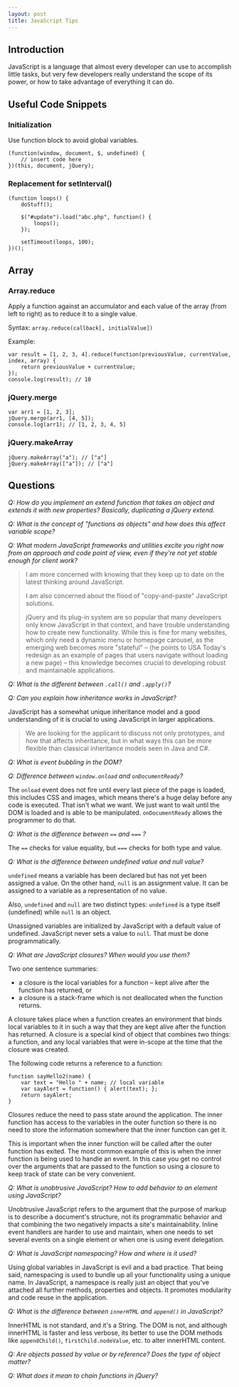 ```yaml
---
layout: post
title: JavaScript Tips
---
```


## Introduction

JavaScript is a language that almost every developer can use to accomplish little tasks, but very few developers really understand the scope of its power, or how to take advantage of everything it can do.


## Useful Code Snippets

### Initialization

Use function block to avoid global variables.

    (function(window, document, $, undefined) {
        // insert code here
    })(this, document, jQuery);

### Replacement for setInterval()

    (function loops() {
        doStuff();

        $("#update").load("abc.php", function() {
            loops();
        });

        setTimeout(loops, 100);
    })();


## Array

### Array.reduce

Apply a function against an accumulator and each value of the array (from left to right) as to reduce it to a single value.

Syntax: `array.reduce(callback[, initialValue])`

Example:

    var result = [1, 2, 3, 4].reduce(function(previousValue, currentValue, index, array) {
        return previousValue + currentValue;
    });
    console.log(result); // 10

### jQuery.merge

    var arr1 = [1, 2, 3];
    jQuery.merge(arr1, [4, 5]);
    console.log(arr1); // [1, 2, 3, 4, 5]

### jQuery.makeArray

    jQuery.makeArray("a"); // ["a"]
    jQuery.makeArray(["a"]); // ["a"]

## Questions

_Q: How do you implement an extend function that takes an object and extends it with new properties? Basically, duplicating a jQuery extend._

_Q: What is the concept of "functions as objects" and how does this affect variable scope?_

_Q: What modern JavaScript frameworks and utilities excite you right now from an approach and code point of view, even if they're not yet stable enough for client work?_

> I am more concerned with knowing that they keep up to date on the latest thinking around JavaScript.
> 
> I am also concerned about the flood of "copy-and-paste" JavaScript solutions.
> 
> jQuery and its plug-in system are so popular that many developers only know JavaScript in that context, and have trouble understanding how to create new functionality. While this is fine for many websites, which only need a dynamic menu or homepage carousel, as the emerging web becomes more "stateful" – (he points to USA Today's redesign as an example of pages that users navigate without loading a new page) – this knowledge becomes crucial to developing robust and maintainable applications.

_Q: What is the different between `.call()` and `.apply()`?_

_Q: Can you explain how inheritance works in JavaScript?_

JavaScript has a somewhat unique inheritance model and a good understanding of it is crucial to using JavaScript in larger applications.

> We are looking for the applicant to discuss not only prototypes, and how that affects inheritance, but in what ways this can be more flexible than classical inheritance models seen in Java and C#.

_Q: What is event bubbling in the DOM?_

_Q: Difference between `window.onload` and `onDocumentReady`?_

The `onload` event does not fire until every last piece of the page is loaded, this includes CSS and images, which means there's a huge delay before any code is executed.
That isn't what we want. We just want to wait until the DOM is loaded and is able to be manipulated. `onDocumentReady` allows the programmer to do that.

_Q: What is the difference between `==` and `===` ?_

The `==` checks for value equality, but `===` checks for both type and value.

_Q: What is the difference between undefined value and null value?_

`undefined` means a variable has been declared but has not yet been assigned a value. On the other hand, `null` is an assignment value. It can be assigned to a variable as a representation of no value.

Also, `undefined` and `null` are two distinct types: `undefined` is a type itself (undefined) while `null` is an object.

Unassigned variables are initialized by JavaScript with a default value of undefined. JavaScript never sets a value to `null`. That must be done programmatically.

_Q: What are JavaScript closures? When would you use them?_

Two one sentence summaries:

* a closure is the local variables for a function – kept alive after the function has returned, or
* a closure is a stack-frame which is not deallocated when the function returns.

A closure takes place when a function creates an environment that binds local variables to it in such a way that they are kept alive after the function has returned. A closure is a special kind of object that combines two things: a function, and any local variables that were in-scope at the time that the closure was created.

The following code returns a reference to a function:

    function sayHello2(name) {
        var text = "Hello " + name; // local variable
        var sayAlert = function() { alert(text); };
        return sayAlert;
    }

Closures reduce the need to pass state around the application. The inner function has access to the variables in the outer function so there is no need to store the information somewhere that the inner function can get it.

This is important when the inner function will be called after the outer function has exited. The most common example of this is when the inner function is being used to handle an event. In this case you get no control over the arguments that are passed to the function so using a closure to keep track of state can be very convenient.

_Q: What is unobtrusive JavaScript? How to add behavior to an element using JavaScript?_

Unobtrusive JavaScript refers to the argument that the purpose of markup is to describe a document's structure, not its programmatic behavior and that combining the two negatively impacts a site's maintainability. Inline event handlers are harder to use and maintain, when one needs to set several events on a single element or when one is using event delegation.

_Q: What is JavaScript namespacing? How and where is it used?_

Using global variables in JavaScript is evil and a bad practice. That being said, namespacing is used to bundle up all your functionality using a unique name. In JavaScript, a namespace is really just an object that you've attached all further methods, properties and objects. It promotes modularity and code reuse in the application.

_Q: What is the difference between `innerHTML` and `append()` in JavaScript?_

InnerHTML is not standard, and it's a String. The DOM is not, and although innerHTML is faster and less verbose, its better to use the DOM methods like `appendChild()`, `firstChild.nodeValue`, etc. to alter innerHTML content.

_Q: Are objects passed by value or by reference? Does the type of object matter?_

_Q: What does it mean to chain functions in jQuery?_
